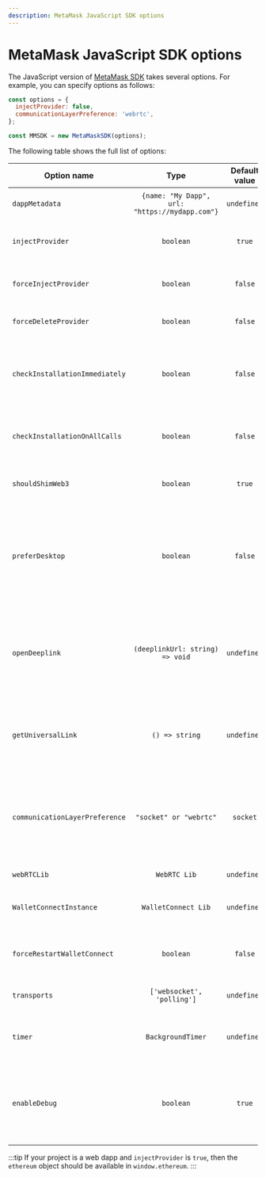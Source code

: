 ```yaml
---
description: MetaMask JavaScript SDK options
---
```


# MetaMask JavaScript SDK options

The JavaScript version of [MetaMask SDK](../how-to/use-sdk/index.md) takes several options.
For example, you can specify options as follows:

```javascript
const options = {
  injectProvider: false,
  communicationLayerPreference: 'webrtc',
};

const MMSDK = new MetaMaskSDK(options);
```

The following table shows the full list of options:

| Option name                    |                      Type                      | Default value | Description                                                                                                                                                                                                                                |
|--------------------------------|:----------------------------------------------:|:-------------:|--------------------------------------------------------------------------------------------------------------------------------------------------------------------------------------------------------------------------------------------|
| `dappMetadata`                 | `{name: "My Dapp", url: "https://mydapp.com"}` |  `undefined`  | Only required for non-web dapps (for example, React Native and Unity).                                                                                                                                                                     |
| `injectProvider`               |                   `boolean`                    |    `true`     | Doesn't inject in Node.js or React Native since the window object is unavailable.                                                                                                                                                          |
| `forceInjectProvider`          |                   `boolean`                    |    `false`    | Forces injection even if another provider is already present on the window object.                                                                                                                                                         |
| `forceDeleteProvider`          |                   `boolean`                    |    `false`    | Forces deletion of a provider that exists on a window.                                                                                                                                                                                     |
| `checkInstallationImmediately` |                   `boolean`                    |    `false`    | The SDK checks if MetaMask is installed when a call to `eth_requestAccounts` is made. When `true`, it checks before any call is made.                                                                                                      |
| `checkInstallationOnAllCalls`  |                   `boolean`                    |    `false`    | Normally checked when a call to `eth_requestAccounts` is made. When `true`, it checks on all calls.                                                                                                                                        |
| `shouldShimWeb3`               |                   `boolean`                    |    `true`     | Set as `true` if `window.web3` should be shimmed for [legacy compatibility purposes](../how-to/migrate-api.md#replace-windowweb3).                                                                                                         |
| `preferDesktop`                |                   `boolean`                    |    `false`    | For a web dapp running on a desktop browser without a MetaMask extension, the SDK gives the option to connect with a MetaMask Mobile wallet via a QR code. When `true`, the SDK guides the user to install the MetaMask extension instead. |
| `openDeeplink`                 |        `(deeplinkUrl: string) => void`         |  `undefined`  | Platforms open deeplinks differently. For example, web: `window.open` versus React Native: `Linking.open`. This function retrieves the deeplink URL and allows developers to customize how it opens.                                       |
| `getUniversalLink`             |                 `() => string`                 |  `undefined`  | Get the universal link that is presented on the QR Code (web) and deeplinks (mobile). This makes it easier to enable users to connect with backend code.                                                                                   |
| `communicationLayerPreference` |             `"socket" or "webrtc"`             |   `socket`    | Defines the communication library that the dapp and MetaMask wallet use to communicate with each other. Waku or another similar decentralized communication layer solution coming soon.                                                    |
| `webRTCLib`                    |                  `WebRTC Lib`                  |  `undefined`  | Not installed on the SDK by default.                                                                                                                                                                                                       |
| `WalletConnectInstance`        |              `WalletConnect Lib`               |  `undefined`  | Connect a dapp to MetaMask using [WalletConnect](https://docs.walletconnect.com/). Not installed by default.                                                                                                                               |
| `forceRestartWalletConnect`    |                   `boolean`                    |    `false`    | Set `forceRestartWalletConnect` to `true` to kill the previous WalletConnect session and start another one.                                                                                                                                |
| `transports`                   |           `['websocket', 'polling']`           |  `undefined`  | Used to set the preference on [socket.io](https://socket.io/docs/v4/) transports to `use`.                                                                                                                                                 |
| `timer`                        |               `BackgroundTimer`                |  `undefined`  | Used by React Native dapps to keep the dapp alive while using `react-native-background-timer` in the background                                                                                                                            |
| `enableDebug`                  |                   `boolean`                    |    `true`     | Enables/disables the sending of debugging information to the socket.io server. The default is `true` for the beta version of the SDK. The default is `false` in production versions.                                                       |

:::tip
If your project is a web dapp and `injectProvider` is `true`, then the `ethereum` object should be
available in `window.ethereum`.
:::
